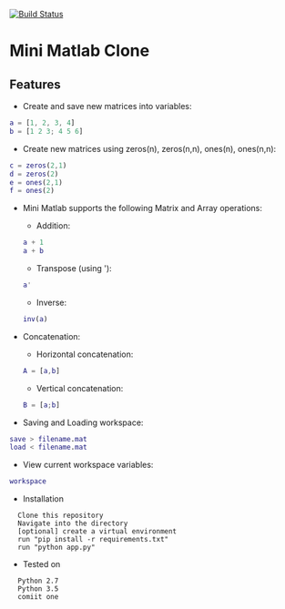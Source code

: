 [![Build Status](https://travis-ci.org/bernard-kanyolo/bc-8-mini-matlab-clone.svg?branch=master)](https://travis-ci.org/bernard-kanyolo/bc-8-mini-matlab-clone)
# Mini Matlab Clone

## Features

* Create and save new matrices into variables:
```MATLAB
a = [1, 2, 3, 4]
b = [1 2 3; 4 5 6]
```

* Create new matrices using zeros(n), zeros(n,n), ones(n), ones(n,n):
```MATLAB
c = zeros(2,1)
d = zeros(2)
e = ones(2,1)
f = ones(2)
```

* Mini Matlab supports the following Matrix and Array operations:
  * Addition:
  ```MATLAB
  a + 1
  a + b
  ```
  * Transpose (using '):
  ```MATLAB
  a'
  ```
  * Inverse:
  ```MATLAB
  inv(a)
  ```

* Concatenation:
  * Horizontal concatenation:
  ```MATLAB
  A = [a,b]
  ```
  * Vertical concatenation:
  ```MATLAB
  B = [a;b]
  ```

* Saving and Loading workspace:
```MATLAB
save > filename.mat
load < filename.mat
```

* View current workspace variables:
```MATLAB
workspace
```

* Installation
```
  Clone this repository
  Navigate into the directory
  [optional] create a virtual environment
  run "pip install -r requirements.txt"
  run "python app.py"
```

* Tested on
```
  Python 2.7
  Python 3.5
  comiit one
```
